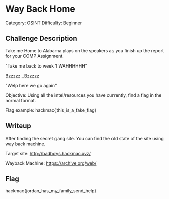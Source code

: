 # Way Back Home

Category: OSINT
Difficulty: Beginner

## Challenge Description

Take me Home to Alabama plays on the speakers as you finish up the report for your COMP Assignment.

"Take me back to week 1 WAHHHHHH"

Bzzzzz...Bzzzzz

"Welp here we go again"

Objective: Using all the intel/resources you have currently, find a flag in the normal format.

Flag example: hackmac{this_is_a_fake_flag}

## Writeup

After finding the secret gang site. You can find the old state of the site using way back machine.

Target site: http://badboys.hackmac.xyz/

Wayback Machine: https://archive.org/web/

## Flag

hackmac{jordan_has_my_family_send_help}
